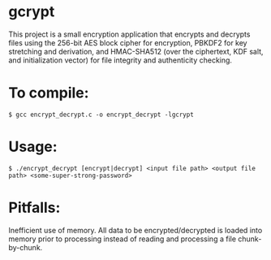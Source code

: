 # gcrypt
This project is a small encryption application that encrypts and decrypts files using the 256-bit AES block cipher for encryption, PBKDF2 for key stretching and derivation, and HMAC-SHA512 (over the ciphertext, KDF salt, and initialization vector) for file integrity and authenticity checking.

# To compile:
    $ gcc encrypt_decrypt.c -o encrypt_decrypt -lgcrypt

# Usage:
    $ ./encrypt_decrypt [encrypt|decrypt] <input file path> <output file path> <some-super-strong-password>

# Pitfalls:
Inefficient use of memory. All data to be encrypted/decrypted is loaded into memory prior to processing instead of reading and processing a file chunk-by-chunk.
